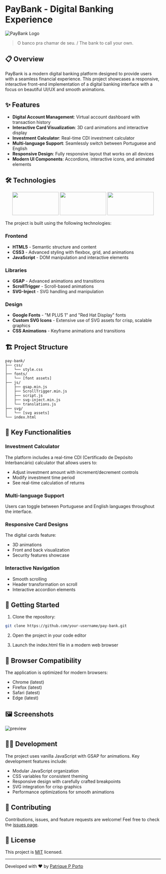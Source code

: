 # PayBank - Digital Banking Experience

![PayBank Logo](svg/logo-pay-bank.png)

> O banco pra chamar de seu. / The bank to call your own.

## 📋 Overview

PayBank is a modern digital banking platform designed to provide users with a seamless financial experience. This project showcases a responsive, interactive front-end implementation of a digital banking interface with a focus on beautiful UI/UX and smooth animations.

## ✨ Features

- **Digital Account Management**: Virtual account dashboard with transaction history
- **Interactive Card Visualization**: 3D card animations and interactive display
- **Investment Calculator**: Real-time CDI investment calculator
- **Multi-language Support**: Seamlessly switch between Portuguese and English
- **Responsive Design**: Fully responsive layout that works on all devices
- **Modern UI Components**: Accordions, interactive icons, and animated elements

## 🛠️ Technologies
<div align="center">
    <div>
        <img style="width: 150px; height: 75px;" src="https://img.shields.io/badge/HTML-%23E34F26.svg?logo=html5&logoColor=white">
        <img style="width: 150px; height: 75px;" src="https://img.shields.io/badge/CSS-1572B6?logo=css3&logoColor=fff">
        <img style="width: 150px; height: 75px;" src="https://img.shields.io/badge/JavaScript-F7DF1E?logo=javascript&logoColor=000">
    </div>
</div>

The project is built using the following technologies:

### Frontend
- **HTML5** - Semantic structure and content
- **CSS3** - Advanced styling with flexbox, grid, and animations
- **JavaScript** - DOM manipulation and interactive elements

### Libraries
- **GSAP** - Advanced animations and transitions
- **ScrollTrigger** - Scroll-based animations
- **SVG-Inject** - SVG handling and manipulation

### Design
- **Google Fonts** - "M PLUS 1" and "Red Hat Display" fonts
- **Custom SVG Icons** - Extensive use of SVG assets for crisp, scalable graphics
- **CSS Animations** - Keyframe animations and transitions

## 🏗️ Project Structure

```
pay-bank/
├── css/
│   └── style.css
├── fonts/
│   └── [font assets]
├── js/
│   ├── gsap.min.js
│   ├── ScrollTrigger.min.js
│   ├── script.js
│   ├── svg-inject.min.js
│   └── translations.js
├── svg/
│   └── [svg assets]
└── index.html
```

## 🌟 Key Functionalities

### Investment Calculator
The platform includes a real-time CDI (Certificado de Depósito Interbancário) calculator that allows users to:
- Adjust investment amount with increment/decrement controls
- Modify investment time period
- See real-time calculation of returns

### Multi-language Support
Users can toggle between Portuguese and English languages throughout the interface.

### Responsive Card Designs
The digital cards feature:
- 3D animations
- Front and back visualization
- Security features showcase

### Interactive Navigation
- Smooth scrolling
- Header transformation on scroll
- Interactive accordion elements

## 🚀 Getting Started

1. Clone the repository:
```bash
git clone https://github.com/your-username/pay-bank.git
```

2. Open the project in your code editor

3. Launch the index.html file in a modern web browser

## 📱 Browser Compatibility

The application is optimized for modern browsers:
- Chrome (latest)
- Firefox (latest)
- Safari (latest)
- Edge (latest)

## 🖼️ Screenshots

 ![preview](preview.png)

## 👨‍💻 Development

The project uses vanilla JavaScript with GSAP for animations. Key development features include:

- Modular JavaScript organization
- CSS variables for consistent theming
- Responsive design with carefully crafted breakpoints
- SVG integration for crisp graphics
- Performance optimizations for smooth animations

## 🤝 Contributing

Contributions, issues, and feature requests are welcome! Feel free to check the [issues page](https://github.com/your-username/pay-bank/issues).

## 📝 License

This project is [MIT](LICENSE) licensed.

---

Developed with ❤️ by [Patrique P Porto](https://github.com/patriqueporto)
